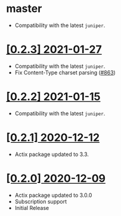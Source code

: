 # master

- Compatibility with the latest `juniper`.

# [[0.2.3] 2021-01-27](https://github.com/graphql-rust/juniper/releases/tag/juniper_actix-0.2.3)

- Compatibility with the latest `juniper`.
- Fix Content-Type charset parsing ([#863](https://github.com/graphql-rust/juniper/pull/863))

# [[0.2.2] 2021-01-15](https://github.com/graphql-rust/juniper/releases/tag/juniper_actix-0.2.2)

- Compatibility with the latest `juniper`.

# [[0.2.1] 2020-12-12](https://github.com/graphql-rust/juniper/releases/tag/juniper_actix-0.2.1)

- Actix package updated to 3.3.

# [[0.2.0] 2020-12-09](https://github.com/graphql-rust/juniper/releases/tag/juniper_actix-0.2.0)
- Actix package updated to 3.0.0
- Subscription support
- Initial Release
